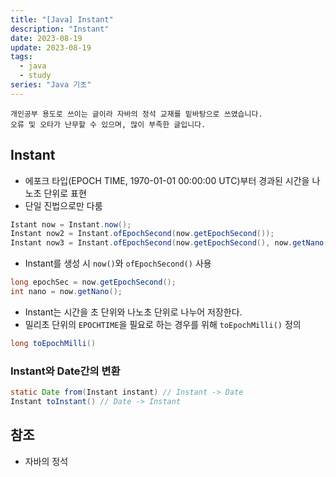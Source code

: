 ```yaml
---
title: "[Java] Instant"
description: "Instant"
date: 2023-08-19
update: 2023-08-19
tags:
  - java
  - study
series: "Java 기초"
---
```


```
개인공부 용도로 쓰이는 글이라 자바의 정석 교재를 밑바탕으로 쓰였습니다. 
오류 및 오타가 난무할 수 있으며, 많이 부족한 글입니다.
```

## Instant

- 에포크 타입(EPOCH TIME, 1970-01-01 00:00:00 UTC)부터 경과된 시간을 나노초 단위로 표현
- 단일 진법으로만 다룸

```java
Istant now = Instant.now();
Instant now2 = Instant.ofEpochSecond(now.getEpochSecond());
Instant now3 = Instant.ofEpochSecond(now.getEpochSecond(), now.getNano());
```

- Instant를 생성 시 `now()`와 `ofEpochSecond()` 사용

```java
long epochSec = now.getEpochSecond();
int nano = now.getNano();
```

- Instant는 시간을 초 단위와 나노초 단위로 나누어 저장한다.
- 밀리초 단위의 `EPOCHTIME`을 필요로 하는 경우를 위해 `toEpochMilli()` 정의

```java
long toEpochMilli()
```

### Instant와 Date간의 변환

```java
static Date from(Instant instant) // Instant -> Date
Instant toInstant() // Date -> Instant
```

## 참조

- 자바의 정석
